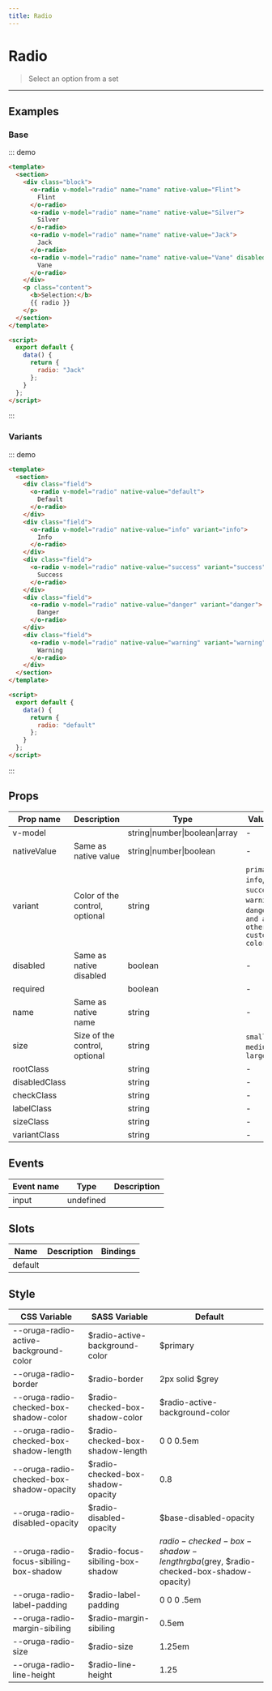 ```yaml
---
title: Radio
---
```


# Radio

> Select an option from a set

---

## Examples

### Base

::: demo

```html
<template>
  <section>
    <div class="block">
      <o-radio v-model="radio" name="name" native-value="Flint">
        Flint
      </o-radio>
      <o-radio v-model="radio" name="name" native-value="Silver">
        Silver
      </o-radio>
      <o-radio v-model="radio" name="name" native-value="Jack">
        Jack
      </o-radio>
      <o-radio v-model="radio" name="name" native-value="Vane" disabled>
        Vane
      </o-radio>
    </div>
    <p class="content">
      <b>Selection:</b>
      {{ radio }}
    </p>
  </section>
</template>

<script>
  export default {
    data() {
      return {
        radio: "Jack"
      };
    }
  };
</script>
```

:::

### Variants

::: demo

```html
<template>
  <section>
    <div class="field">
      <o-radio v-model="radio" native-value="default">
        Default
      </o-radio>
    </div>
    <div class="field">
      <o-radio v-model="radio" native-value="info" variant="info">
        Info
      </o-radio>
    </div>
    <div class="field">
      <o-radio v-model="radio" native-value="success" variant="success">
        Success
      </o-radio>
    </div>
    <div class="field">
      <o-radio v-model="radio" native-value="danger" variant="danger">
        Danger
      </o-radio>
    </div>
    <div class="field">
      <o-radio v-model="radio" native-value="warning" variant="warning">
        Warning
      </o-radio>
    </div>
  </section>
</template>

<script>
  export default {
    data() {
      return {
        radio: "default"
      };
    }
  };
</script>
```

:::

## Props

| Prop name     | Description                    | Type                           | Values                                                                          | Default |
| ------------- | ------------------------------ | ------------------------------ | ------------------------------------------------------------------------------- | ------- |
| v-model       |                                | string\|number\|boolean\|array | -                                                                               |         |
| nativeValue   | Same as native value           | string\|number\|boolean        | -                                                                               |         |
| variant       | Color of the control, optional | string                         | `primary`, `info`, `success`, `warning`, `danger`, `and any other custom color` |         |
| disabled      | Same as native disabled        | boolean                        | -                                                                               |         |
| required      |                                | boolean                        | -                                                                               |         |
| name          | Same as native name            | string                         | -                                                                               |         |
| size          | Size of the control, optional  | string                         | `small`, `medium`, `large`                                                      |         |
| rootClass     |                                | string                         | -                                                                               |         |
| disabledClass |                                | string                         | -                                                                               |         |
| checkClass    |                                | string                         | -                                                                               |         |
| labelClass    |                                | string                         | -                                                                               |         |
| sizeClass     |                                | string                         | -                                                                               |         |
| variantClass  |                                | string                         | -                                                                               |         |

## Events

| Event name | Type      | Description |
| ---------- | --------- | ----------- |
| input      | undefined |

## Slots

| Name    | Description | Bindings |
| ------- | ----------- | -------- |
| default |             |          |

## Style

| CSS Variable                             | SASS Variable                      | Default                                                                          |
| ---------------------------------------- | ---------------------------------- | -------------------------------------------------------------------------------- |
| --oruga-radio-active-background-color    | \$radio-active-background-color    | \$primary                                                                        |
| --oruga-radio-border                     | \$radio-border                     | 2px solid \$grey                                                                 |
| --oruga-radio-checked-box-shadow-color   | \$radio-checked-box-shadow-color   | \$radio-active-background-color                                                  |
| --oruga-radio-checked-box-shadow-length  | \$radio-checked-box-shadow-length  | 0 0 0.5em                                                                        |
| --oruga-radio-checked-box-shadow-opacity | \$radio-checked-box-shadow-opacity | 0.8                                                                              |
| --oruga-radio-disabled-opacity           | \$radio-disabled-opacity           | \$base-disabled-opacity                                                          |
| --oruga-radio-focus-sibiling-box-shadow  | \$radio-focus-sibiling-box-shadow  | $radio-checked-box-shadow-length rgba($grey, \$radio-checked-box-shadow-opacity) |
| --oruga-radio-label-padding              | \$radio-label-padding              | 0 0 0 .5em                                                                       |
| --oruga-radio-margin-sibiling            | \$radio-margin-sibiling            | 0.5em                                                                            |
| --oruga-radio-size                       | \$radio-size                       | 1.25em                                                                           |
| --oruga-radio-line-height                | \$radio-line-height                | 1.25                                                                             |

